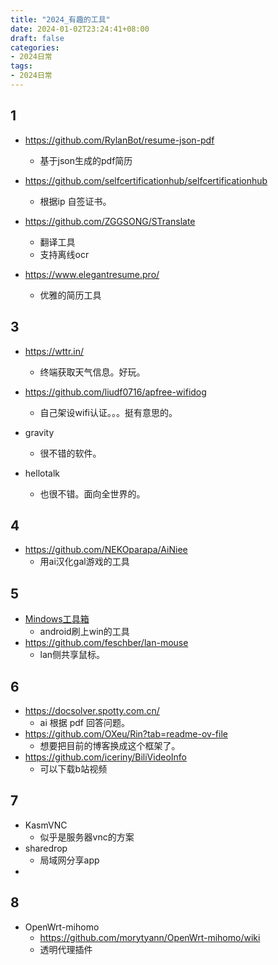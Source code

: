 ```yaml
---
title: "2024_有趣的工具"
date: 2024-01-02T23:24:41+08:00
draft: false
categories:
- 2024日常
tags:
- 2024日常
---
```



## 1

- https://github.com/RylanBot/resume-json-pdf
	- 基于json生成的pdf简历

- https://github.com/selfcertificationhub/selfcertificationhub
	- 根据ip 自签证书。

- https://github.com/ZGGSONG/STranslate
	- 翻译工具
	- 支持离线ocr

- https://www.elegantresume.pro/
	- 优雅的简历工具

## 3

- https://wttr.in/
	- 终端获取天气信息。好玩。
- https://github.com/liudf0716/apfree-wifidog
	- 自己架设wifi认证。。。挺有意思的。

- gravity
	- 很不错的软件。
- hellotalk
	- 也很不错。面向全世界的。

## 4 

- https://github.com/NEKOparapa/AiNiee
	- 用ai汉化gal游戏的工具

## 5

- [Mindows工具箱](https://mindows.cn/)
	- android刷上win的工具
- https://github.com/feschber/lan-mouse
	- lan侧共享鼠标。

## 6
- https://docsolver.spotty.com.cn/
	- ai 根据 pdf 回答问题。
- https://github.com/OXeu/Rin?tab=readme-ov-file
	- 想要把目前的博客换成这个框架了。
- https://github.com/iceriny/BiliVideoInfo
	- 可以下载b站视频 

## 7

- KasmVNC
	- 似乎是服务器vnc的方案 
- sharedrop
	- 局域网分享app
-

## 8

- OpenWrt-mihomo
	- https://github.com/morytyann/OpenWrt-mihomo/wiki
	- 透明代理插件